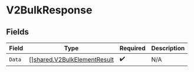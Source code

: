 # V2BulkResponse


## Fields

| Field                                                                             | Type                                                                              | Required                                                                          | Description                                                                       |
| --------------------------------------------------------------------------------- | --------------------------------------------------------------------------------- | --------------------------------------------------------------------------------- | --------------------------------------------------------------------------------- |
| `Data`                                                                            | [][shared.V2BulkElementResult](../../../pkg/models/shared/v2bulkelementresult.md) | :heavy_check_mark:                                                                | N/A                                                                               |